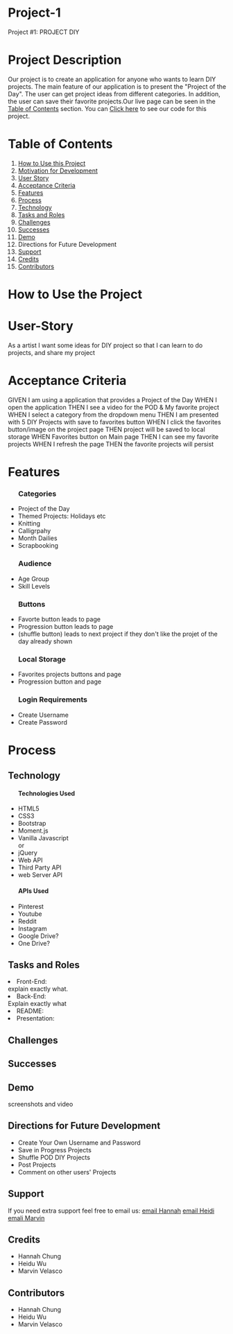 # Project-1




Project #1: PROJECT DIY





# Project Description
 Our project is to create an application for anyone who wants to learn DIY projects. The main feature of  our application is to present the "Project of the Day". The user can get project ideas from different categories. In addition, the user can save their favorite projects.Our live page can be seen in the <a href="#Table of Contents">Table of Contents</a> section.  You can <a href=https://github.com/hannybear88/Project-1-Project-DIY/>Click here</a>  to see our code for this project. 

# Table of Contents
<nav>
    <ol>
        <li><a href="#How to Use this Project">How to Use this Project</a></li>
        <li><a href="#Motivation for Development">Motivation for Development</a></li>
        <li><a href="#User-Story">User Story</a></li>
        <li><a href="#Acceptance Criteria">Acceptance Criteria</a></li>
         <li><a href="#Features">Features</a></li>
          <li><a href="#Process">Process</a></li>
            <li><a href="#Technology">Technology</a></li>
             <li><a href="#Tasks and Roles">Tasks and Roles</a></li>
             <li><a href="#Challenges">Challenges</a></li>
             <li><a href="#Successes">Successes</a></li>
             <li><a href="#Demo">Demo</a></li>
        <li><a href="#Directions for Future Development"></a>Directions for Future Development</li>
        <li><a href="#Support">Support</a></li>
        <li><a href="#Credits">Credits</a></li>
        <li><a href="#Contributors">Contributors</a></li>
    </ol>
</nav>

# How to Use the Project

<!-- <a href= https://hannybear88.github.io/Project-1-Project-DIY/>Click here</a> to be directed straight to the deployed application

<img src="./assets/images/hannah-chung-professional-portfolio-screenshot.png" />  -->


# User-Story 

As a artist
I want some ideas for DIY project
so that I can learn to do projects, and share my project

# Acceptance Criteria

GIVEN I am using a application that provides a Project of the Day
WHEN I open the application 
THEN I see a video for the POD & My favorite project
WHEN I select a category from the dropdown menu
THEN I am presented with 5 DIY Projects with save to favorites button
WHEN I click the favorites button/image on the project page
THEN project will be saved to local storage
WHEN Favorites button on Main page
THEN I can see my favorite projects
WHEN I refresh the page
THEN the favorite projects will persist

# Features


<ul>
<h3>Categories</h3>
    <li>Project of the Day</li>
    <li>Themed Projects: Holidays etc</li>
    <li>Knitting</li> 
    <li>Calligrpahy</li> 
    <li>Month Dailies</li> 
    <li>Scrapbooking</li> 
<h3>Audience</h3>
    <li>Age Group</li> 
    <li>Skill Levels</li>
<h3>Buttons</h3>
    <li>Favorte button leads to page</li> 
    <li>Progression button leads to page</li>
<li>(shuffle button) leads to next project if they don't like the projet of the day already shown</li>
<h3>Local Storage</h3>
    <li>Favorites projects buttons and page</li>
    <li>Progression button and page</li>
<h3>Login Requirements</h3>
    <li>Create Username</li>
    <li>Create Password</li>
    </ul> 

<!-- At the end if there is time. 
<li>Users can post their pojects</li>
<li>Others can comment on it.</li> -->

<!-- <table border = "5">
<tr>
<th> Categories </th>
<th>Audience</th>
<th> Buttons </th>
<th> Local Storage</th>
<th> Login Requirements</th>
</tr>
<tr>
    <td>Project of the day</td>
    <td>Age Group</td>
       <td>Favorte button leads to page</td>
        <td>Favorites projects buttons and page</td>
        <td>Create Username</td>
<tr>
    <td>Themed Projects: Holidays etc.</td>
    <td>Skill Levels</td>
    <td>Progression button leads to page</td>
     <td>Progression button and page</td>
     <td>Create Password</td>
 </tr>
 <tr>
    <td>Knitting</td>
    <td></td>
    <td>shuffle button) leads to next project if they don't like the project of the day already shown)</td>
    <td></td>
    <td></td>
 </tr>
<tr>
    <td>Calligraphy</td>
    <td></td>
    <td></td>
    <td></td>
    <td></td>
</tr>
<tr>
    <td>Month Dailies</td>
    <td></td>
    <td></td>
    <td></td>
    <td></td>
</tr>
<tr>
    <td>Scrapbooking</td>
     <td></td>
      <td></td>
       <td></td>
        <td></td>
    </tr>

</table> -->


# Process

## Technology
<ul>
    <h4>Technologies Used</h4>
    <li>HTML5</li>
    <li>CSS3</li>
    <li>Bootstrap</li>
    <li>Moment.js</li>
    <li>Vanilla Javascript</li> or
    <li>jQuery</li>
    <li>Web API</li>
    <li>Third Party API</li>
    <li>web Server API</li> 
</ul>
<ul>
    <h4>APIs Used</h4>
    <li>Pinterest</li>
    <li>Youtube</li>
    <li>Reddit</li>
    <li>Instagram</li>
    <li>Google Drive?</li>
    <li>One Drive?</li>
</ul>


## Tasks and Roles
<li>Front-End: </li>
explain exactly what.
<li>Back-End: </li>
Explain exactly what
<li>README: </li>
<li>Presentation: </li>

## Challenges




## Successes 




## Demo

screenshots and video

## Directions for Future Development
<ul>
    <li>Create Your Own Username and Password</li>
    <li>Save in Progress Projects</li>
    <li>Shuffle POD DIY Projects</li>
    <li>Post Projects</li>
    <li>Comment on other users' Projects</li>
</ul>



## Support
If you need extra support feel free to email us:
<a href="mailto:hannahkchung88@gmail.com">email Hannah</a>
<a href="heidiwu3388@yahoo.com">email Heidi</a>
<a href="marvinjvelasco@gmail.com">emali Marvin</a>


## Credits
<ul>
    <li>Hannah Chung</li>
    <li>Heidu Wu</li>
    <li>Marvin Velasco</li>
</ul>

## Contributors
<ul>
    <li>Hannah Chung</li>
    <li>Heidu Wu</li>
    <li>Marvin Velasco</li>
</ul>

